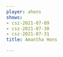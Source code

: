 ```yaml
---
player: ahons
shows:
- csz-2021-07-09
- csz-2021-07-30
- csz-2021-07-31
title: Amantha Hons

---
```

